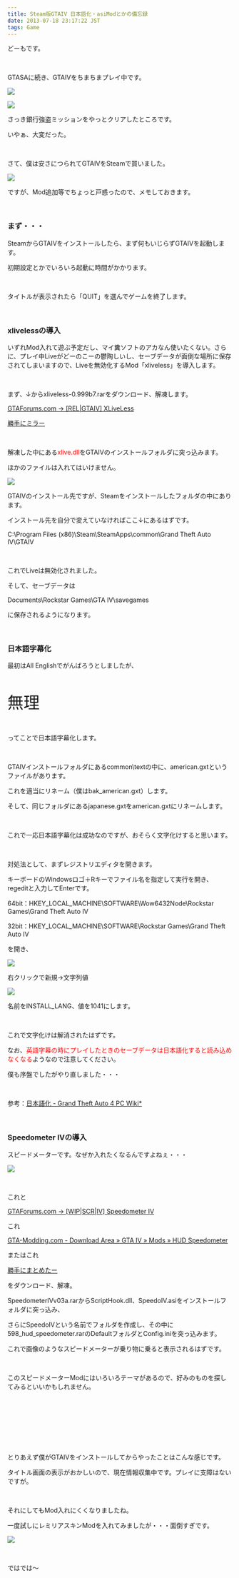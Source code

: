 ```yaml
---
title: Steam版GTAIV 日本語化・asiModとかの備忘録
date: 2013-07-18 23:17:22 JST
tags: Game
---
```

<p>どーもです。</p>
<p>&nbsp;</p>
<p>GTASAに続き、GTAIVをちまちまプレイ中です。</p>
<p><img src="https://lh3.googleusercontent.com/-p-NeWyacZGw/Uefj9bbK2gI/AAAAAAAACbw/c6t8clUg_Gs/s640/GTAIV%25202013-07-14%252014-45-16-29.png" /></p>
<p><img src="https://lh4.googleusercontent.com/-3GD_PD_i1NI/UefkHGcEeYI/AAAAAAAACb4/2tA-zLF9crs/s640/GTAIV%25202013-07-18%252021-17-04-89.png" /></p>
<p>さっき銀行強盗ミッションをやっとクリアしたところです。</p>
<p>いやぁ、大変だった。</p>
<p>&nbsp;</p>
<p>さて、僕は安さにつられてGTAIVをSteamで買いました。</p>
<p><img src="https://lh6.googleusercontent.com/-GUBoxVbBFWM/UefmqA7CXtI/AAAAAAAACcI/bqNDnL6Ao1U/s640/%25E5%2590%258D%25E7%25A7%25B0%25E6%259C%25AA%25E8%25A8%25AD%25E5%25AE%259A%25201.png" /></p>
<p>ですが、Mod追加等でちょっと戸惑ったので、メモしておきます。</p>
<p>&nbsp;</p>
<h3>まず・・・</h3>
<p>SteamからGTAIVをインストールしたら、まず何もいじらずGTAIVを起動します。</p>
<p>初期設定とかでいろいろ起動に時間がかかります。</p>
<p>&nbsp;</p>
<p>タイトルが表示されたら「QUIT」を選んでゲームを終了します。</p>
<p>&nbsp;</p>
<h3>xlivelessの導入</h3>
<p>いずれMod入れて遊ぶ予定だし、マイ糞ソフトのアカなん使いたくない。さらに、プレイ中Liveがどーのこーの鬱陶しいし、セーブデータが面倒な場所に保存されてしまいますので、Liveを無効化するMod「xliveless」を導入します。</p>
<p>&nbsp;</p>
<p>まず、↓からxliveless-0.999b7.rarをダウンロード、解凍します。</p>
<p><a href="http://www.gtaforums.com/?showtopic=388658">GTAForums.com -> [REL|GTAIV] XLiveLess</a></p>
<p><a href="https://dl.dropboxusercontent.com/u/55743933/xliveless-0.999b7.rar">勝手にミラー</a></p>
<p>&nbsp;</p>
<p>解凍した中にある<span style="color:red;">xlive.dll</span>をGTAIVのインストールフォルダに突っ込みます。</p>
<p>ほかのファイルは入れてはいけません。</p>
<p><img src="https://lh5.googleusercontent.com/-buqZd-meCZo/Uefr8Ww8lrI/AAAAAAAACcc/sdovdQIRa5s/s640/%25E5%2590%258D%25E7%25A7%25B0%25E6%259C%25AA%25E8%25A8%25AD%25E5%25AE%259A%25202.png" /></p>
<p>GTAIVのインストール先ですが、Steamをインストールしたフォルダの中にあります。</p>
<p>インストール先を自分で変えていなければここ↓にあるはずです。</p>
<p>C:\Program Files (x86)\Steam\SteamApps\common\Grand Theft Auto IV\GTAIV</p>
<p>&nbsp;</p>
<p>これでLiveは無効化されました。</p>
<p>そして、セーブデータは</p>
<p>Documents\Rockstar Games\GTA IV\savegames</p>
<p>に保存されるようになります。</p>
<p>&nbsp;</p>
<h3>日本語字幕化</h3>
<p>最初はAll Englishでがんばろうとしましたが、</p>
<p>&nbsp;</p>
<p><span style="font-size:36px;">無理</span></p>
<p>&nbsp;</p>
<p>ってことで日本語字幕化します。</p>
<p>&nbsp;</p>
<p>GTAIVインストールフォルダにあるcommon\textの中に、american.gxtというファイルがあります。</p>
<p>これを適当にリネーム（僕はbak_american.gxt）します。</p>
<p>そして、同じフォルダにあるjapanese.gxtをamerican.gxtにリネームします。</p>
<p>&nbsp;</p>
<p>これで一応日本語字幕化は成功なのですが、おそらく文字化けすると思います。</p>
<p>&nbsp;</p>
<p>対処法として、まずレジストリエディタを開きます。</p>
<p>キーボードのWindowsロゴ＋Rキーでファイル名を指定して実行を開き、regeditと入力してEnterです。</p>
<p></p>
<p>64bit：HKEY_LOCAL_MACHINE\SOFTWARE\Wow6432Node\Rockstar Games\Grand Theft Auto IV</p>
<p>32bit：HKEY_LOCAL_MACHINE\SOFTWARE\Rockstar Games\Grand Theft Auto IV</p>
<p>を開き、</p>
<p><img src="https://lh4.googleusercontent.com/-bG0FtmtqrM4/UefxH151cdI/AAAAAAAACc0/ckxmefW4zP4/s640/%25E5%2590%258D%25E7%25A7%25B0%25E6%259C%25AA%25E8%25A8%25AD%25E5%25AE%259A%25203.png" /></p>
<p>右クリックで新規→文字列値</p>
<p><img src="https://lh3.googleusercontent.com/-qyOLGCK_j0c/UefxH1YsnoI/AAAAAAAACcw/f1vI2I2a1Eo/s640/%25E5%2590%258D%25E7%25A7%25B0%25E6%259C%25AA%25E8%25A8%25AD%25E5%25AE%259A%25204.png" /></p>
<p>名前をINSTALL_LANG、値を1041にします。</p>
<p>&nbsp;</p>
<p>これで文字化けは解消されたはずです。</p>
<p>なお、<span style="color:red;">英語字幕の時にプレイしたときのセーブデータは日本語化すると読み込めなくなる</span>ようなので注意してください。</p>
<p>僕も序盤でしたがやり直しました・・・</p>
<p>&nbsp;</p>
<p>参考：<a href="http://wikiwiki.jp/gta4pc/?%C6%FC%CB%DC%B8%EC%B2%BD">日本語化 - Grand Theft Auto 4 PC Wiki*</a></p>
<p>&nbsp;</p>
<h3>Speedometer IVの導入</h3>
<p>スピードメーターです。なぜか入れたくなるんですよねぇ・・・</p>
<p><img src="https://lh4.googleusercontent.com/-9tx7Diw9x6c/Uefz9rriQ8I/AAAAAAAACdE/FYfWmaHm9O0/s640/GTAIV%25202013-07-14%252014-45-16-29.png" /></p>
<p>&nbsp;</p>
<p>これと</p>
<p><a href="http://www.gtaforums.com/index.php?showtopic=420021">GTAForums.com -> [WIP|SCR|IV] Speedometer IV</a></p>
<p>これ</p>
<p><a href="http://www.gta-modding.com/area/index.php?act=view&id=598">GTA-Modding.com - Download Area » GTA IV » Mods » HUD Speedometer</a></p>
<p>またはこれ</p>
<p><a href="https://dl.dropboxusercontent.com/u/55743933/SpeedometerIVv03a_and_HUD_Speedometer.rar">勝手にまとめたー</a></p>
<p>をダウンロード、解凍。</p>
<p>SpeedometerIVv03a.rarからScriptHook.dll、SpeedoIV.asiをインストールフォルダに突っ込み、</p>
<p>さらにSpeedoIVという名前でフォルダを作成し、その中に598_hud_speedometer.rarのDefaultフォルダとConfig.iniを突っ込みます。</p>
<p>これで画像のようなスピードメーターが乗り物に乗ると表示されるはずです。</p>
<p>&nbsp;</p>
<p>このスピードメーターModにはいろいろテーマがあるので、好みのものを探してみるといいかもしれません。</p>
<p>&nbsp;</p>
<p>&nbsp;</p>
<p>&nbsp;</p>
<p>&nbsp;</p>
<p>とりあえず僕がGTAIVをインストールしてからやったことはこんな感じです。</p>
<p>タイトル画面の表示がおかしいので、現在情報収集中です。プレイに支障はないですが。</p>
<p>&nbsp;</p>
<p>それにしてもMod入れにくくなりましたね。</p>
<p>一度試しにレミリアスキンModを入れてみましたが・・・面倒すぎです。</p>
<p><img src="https://lh6.googleusercontent.com/-q2gKPKbzQzU/Uef4akqYT0I/AAAAAAAACdU/sLVoVKKu8ZU/s640/GTAIV%25202013-05-18%252012-35-45-02.png" /></p>
<p>&nbsp;</p>
<p>ではでは～</p>
